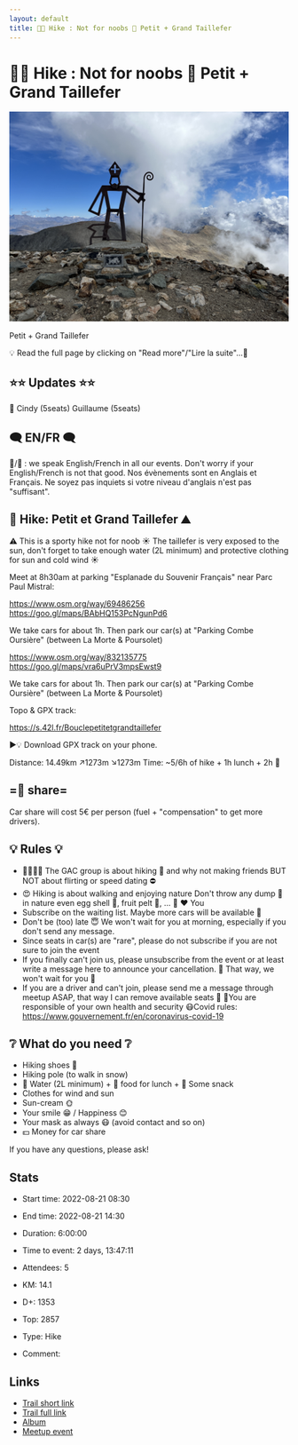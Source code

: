 ```yaml
---
layout: default
title: 🥾🔴 Hike : Not for noobs 🔴 Petit + Grand Taillefer 
---
```


# 🥾🔴 Hike : Not for noobs 🔴 Petit + Grand Taillefer 

![2022-08-21](/Stats/img/orig/2022-08-21.jpg)

Petit + Grand Taillefer

💡 Read the full page by clicking on "Read more"/"Lire la suite"...💜

## ⭐⭐ Updates ⭐⭐

🚗 Cindy (5seats) Guillaume (5seats)

## 🗨️ EN/FR 🗨️
🦅/🐓 : we speak English/French in all our events. Don't worry if your English/French is not that good. Nos évènements sont en Anglais et Français. Ne soyez pas inquiets si votre niveau d'anglais n'est pas "suffisant".

## 🥾 Hike: Petit et Grand Taillefer ⛰️

⚠️ This is a sporty hike not for noob
☀️ The taillefer is very exposed to the sun, don't forget to take enough water (2L minimum) and protective clothing for sun and cold wind ☀️

Meet at 8h30am at parking "Esplanade du Souvenir Français" near Parc Paul Mistral:

https://www.osm.org/way/69486256
https://goo.gl/maps/BAbHQ153PcNgunPd6

We take cars for about 1h. Then park our car(s) at "Parking Combe Oursière" (between La Morte & Poursolet)

https://www.osm.org/way/832135775
https://goo.gl/maps/vra6uPrV3mpsEwst9

We take cars for about 1h. Then park our car(s) at "Parking Combe Oursière" (between La Morte & Poursolet)

Topo & GPX track:

https://s.42l.fr/Bouclepetitetgrandtaillefer

▶💡 Download GPX track on your phone.

Distance: 14.49km
↗1273m ↘1273m
Time: ~5/6h of hike + 1h lunch + 2h 🚗

## =🚗 share=
Car share will cost 5€ per person (fuel + "compensation" to get more drivers).

## 💡 Rules 💡

- 🚶‍♀️🚶‍♂️ The GAC group is about hiking 🥾 and why not making friends BUT NOT about flirting or speed dating ⛔
- 😍 Hiking is about walking and enjoying nature
Don't throw any dump 🚮 in nature even egg shell 🥚, fruit pelt 🍌, ... 🌳 ❤️ You
- Subscribe on the waiting list. Maybe more cars will be available 🚗
- Don't be (too) late 😇 We won't wait for you at morning, especially if you don't send any message.
- Since seats in car(s) are "rare", please do not subscribe if you are not sure to join the event
- If you finally can't join us, please unsubscribe from the event or at least write a message here to announce your cancellation. 💜 That way, we won't wait for you 💜
- If you are a driver and can't join, please send me a message through meetup ASAP, that way I can remove available seats 🚗
💟You are responsible of your own health and security
😷Covid rules: https://www.gouvernement.fr/en/coronavirus-covid-19

## ❔ What do you need ❔

- Hiking shoes 🥾
- Hiking pole (to walk in snow)
- 🧃 Water (2L minimum) + 🥕 food for lunch + 🍫 Some snack
- Clothes for wind and sun
- Sun-cream 🌞
- Your smile 😁 / Happiness 😊
- Your mask as always 😷 (avoid contact and so on)
- 💵 Money for car share

If you have any questions, please ask!

## Stats

- Start time: 2022-08-21 08:30
- End time: 2022-08-21 14:30
- Duration: 6:00:00
- Time to event: 2 days, 13:47:11
- Attendees: 5

- KM: 14.1
- D+: 1353
- Top: 2857
- Type: Hike
- Comment: 

## Links

- [Trail short link](https://s.42l.fr/Bouclepetitetgrandtaillefer)
- [Trail full link]()
- [Album](https://binnette.github.io/GacImg2022/2022-08-21-🥾🔴-Hike-Not-for-noobs-🔴-Petit-Grand-Taillefer.html)
- [Meetup event](https://www.meetup.com/grenoble-adventure-club-english-french/events/287905704/)
